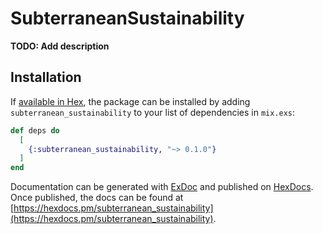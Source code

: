 # SubterraneanSustainability

**TODO: Add description**

## Installation

If [available in Hex](https://hex.pm/docs/publish), the package can be installed
by adding `subterranean_sustainability` to your list of dependencies in `mix.exs`:

```elixir
def deps do
  [
    {:subterranean_sustainability, "~> 0.1.0"}
  ]
end
```

Documentation can be generated with [ExDoc](https://github.com/elixir-lang/ex_doc)
and published on [HexDocs](https://hexdocs.pm). Once published, the docs can
be found at [https://hexdocs.pm/subterranean_sustainability](https://hexdocs.pm/subterranean_sustainability).

